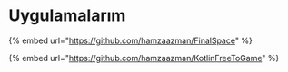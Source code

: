 # Uygulamalarım

{% embed url="https://github.com/hamzaazman/FinalSpace" %}

{% embed url="https://github.com/hamzaazman/KotlinFreeToGame" %}
